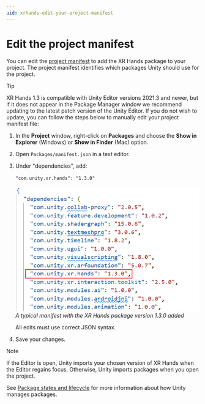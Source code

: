 ```yaml
---
uid: xrhands-edit-your-project-manifest
---
```

# Edit the project manifest

You can edit the [project manifest](https://docs.unity3d.com/Manual/upm-manifestPrj.html) to add the XR Hands package to your project. The project manifest identifies which packages Unity should use for the project.

> [!TIP]
> XR Hands 1.3 is compatible with Unity Editor versions 2021.3 and newer, but if it does not appear in the Package Manager window we recommend updating to the latest patch version of the Unity Editor. If you do not wish to update, you can follow the steps below to manually edit your project manifest file:

1. In the **Project** window, right-click on **Packages** and choose the **Show in Explorer** (Windows) or **Show in Finder** (Mac) option.

2. Open `Packages/manifest.json` in a text editor.

3. Under "dependencies", add:

   `"com.unity.xr.hands": "1.3.0"`

	![A sample project manifest is shown in a text editor. The line containing "com.unity.xr.xr.hands" is called out.](../images/project-manifest.png)<br />*A typical manifest with the XR Hands package version 1.3.0 added*

   All edits must use correct JSON syntax.

4. Save your changes.

> [!NOTE] 
> If the Editor is open, Unity imports your chosen version of XR Hands when the Editor regains focus. Otherwise, Unity imports packages when you open the project.

See [Package states and lifecycle](xref:upm-lifecycle) for more information about how Unity manages packages.